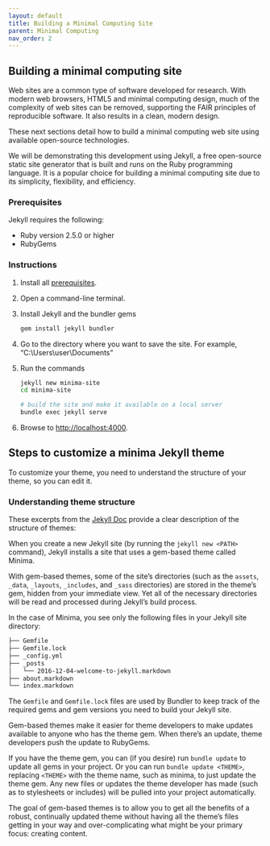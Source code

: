 ```yaml
---
layout: default
title: Building a Minimal Computing Site
parent: Minimal Computing
nav_order: 2
---
```


## Building a minimal computing site
Web sites are a common type of software developed for research. With modern web browsers, HTML5 and minimal computing design, much of the complexity of web sites can be removed, supporting the FAIR principles of reproducible software. It also results in a clean, modern design.  

These next sections detail how to build a minimal computing web site using available open-source technologies.

We will be demonstrating this development using Jekyll, a free open-source static site generator that is built and runs on the Ruby programming language. It is a popular choice for building a minimal computing site due to its simplicity, flexibility, and efficiency.

### Prerequisites
Jekyll requires the following:
- Ruby version 2.5.0 or higher
- RubyGems

### Instructions
1. Install all [prerequisites](https://jekyllrb.com/docs/installation/). 
2. Open a command-line terminal. 
3. Install Jekyll and the bundler gems

    ```bash
    gem install jekyll bundler
    ```
4. Go to the directory where you want to save the site. For example, “C:\Users\user\Documents” 
5. Run the commands

    ```bash
    jekyll new minima-site
    cd minima-site

    # build the site and make it available on a local server
    bundle exec jekyll serve
    ```
6. Browse to [http://localhost:4000](http://localhost:4000). 

## Steps to customize a minima Jekyll theme

To customize your theme, you need to understand the structure of your theme, so you can edit it.

### Understanding theme structure

These excerpts from the [Jekyll Doc](https://jekyllrb.com/docs/themes/#understanding-gem-based-themes) provide a clear description of the structure of themes: 

When you create a new Jekyll site (by running the `jekyll new <PATH>` command), Jekyll installs a site that uses a gem-based theme called Minima.

With gem-based themes, some of the site’s directories (such as the `assets`, `_data`, `_layouts`, `_includes`, and `_sass` directories) are stored in the theme’s gem, hidden from your immediate view. Yet all of the necessary directories will be read and processed during Jekyll’s build process.

In the case of Minima, you see only the following files in your Jekyll site directory:

```bash
├── Gemfile 
├── Gemfile.lock 
├── _config.yml 
├── _posts 
│   └── 2016-12-04-welcome-to-jekyll.markdown 
├── about.markdown 
└── index.markdown
```

The `Gemfile` and `Gemfile.lock` files are used by Bundler to keep track of the required gems and gem versions you need to build your Jekyll site.

Gem-based themes make it easier for theme developers to make updates available to anyone who has the theme gem. When there’s an update, theme developers push the update to RubyGems.

If you have the theme gem, you can (if you desire) run `bundle update` to update all gems in your project. Or you can run `bundle update <THEME>`, replacing `<THEME>` with the theme name, such as minima, to just update the theme gem. Any new files or updates the theme developer has made (such as to stylesheets or includes) will be pulled into your project automatically.

The goal of gem-based themes is to allow you to get all the benefits of a robust, continually updated theme without having all the theme’s files getting in your way and over-complicating what might be your primary focus: creating content. 

